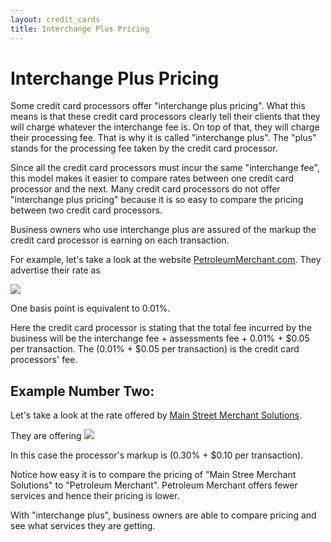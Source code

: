 ```yaml
---
layout: credit_cards
title: Interchange Plus Pricing
---
```


# Interchange Plus Pricing

Some credit card processors offer "interchange plus pricing". What this means is that these credit card processors clearly tell their clients that they will charge whatever the interchange fee is. On top of that, they will charge their processing fee. That is why it is called "interchange plus". The "plus" stands for the processing fee taken by the credit card processor.

Since all the credit card processors must incur the same "interchange fee", this model makes it easier to compare rates between one credit card processor and the next.  Many credit card processors do not offer "interchange plus pricing" because it is so easy to compare the pricing between two credit card processors.

Business owners who use interchange plus are assured of the markup the credit card processor is earning on each transaction.

For example, let's take a look at the website [PetroleumMerchant.com](http://www.petroleummerchant.com/intercharge_plus.html). They advertise their rate as

<img src='https://img.skitch.com/20110923-qqm449y8x5gs49ad5paj4ij.jpg' />

One basis point is equivalent to 0.01%.

Here the credit card processor is stating that the total fee incurred by the business will be the interchange fee + assessments fee + 0.01% + $0.05 per transaction. The (0.01% + $0.05 per transaction) is the credit card processors' fee.

## Example Number Two:

Let's take a look at the rate offered by [Main Street Merchant Solutions](http://www.mainstreetmerchantsolutions.com/interchange_plus_merchant_accounts).

They are offering <img src='https://img.skitch.com/20110923-bgukt21un8puhh6fnp18rirkdx.jpg' />

In this case the processor's markup is (0.30% + $0.10 per transaction).

Notice how easy it is to compare the pricing of "Main Stree Merchant Solutions" to "Petroleum Merchant". Petroleum Merchant offers fewer services and hence their pricing is lower.

With "interchange plus", business owners are able to compare pricing and see what services they are getting.
